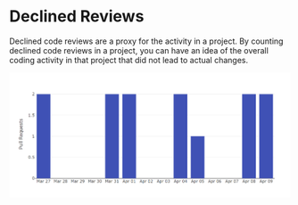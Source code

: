 # Declined Reviews

Declined code reviews are a proxy for the activity in a project. By counting declined code reviews in a project, you can have an idea of the overall coding activity in that project that did not lead to actual changes.

![Graph showing Declined Code Reviews](../../.gitbook/assets/image%20%286%29.png)

